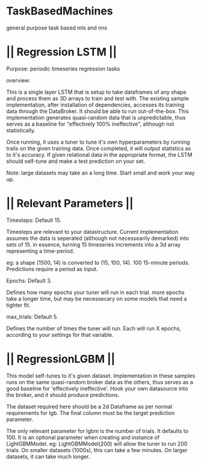 # TaskBasedMachines
general purpose task based mls and nns



|| Regression LSTM  ||
=
 
Purpose: periodic timeseries regression tasks


overview:
 
This is a single layer LSTM that is setup to take dataframes of any shape and process them as 3D arrays to 
train and test with. The existing sample implementation, after installation of dependencies, accesses
its training data through the DataBroker. It should be able to run out-of-the-box. This implementation generates 
quasi-random data that is unpredictable, thus serves as a baseline for "effectively 100% ineffective", although 
not statistically.
 
Once running, it uses a tuner to tune it's own hyperparameters by running trails on the given training data. Once
completed, it will output statistics as to it's accuracy. If given relational data in the appropriate format,
the LSTM should self-tune and make a test prediction on your set.

Note: large datasets may take an a long time. Start small and work your way up.


|| Relevant Parameters ||
=
Timesteps: Default 15.

Timesteps are relevant to your datastructure. Current implementation assumes the data is seperated 
(although not necessearily demarked) into sets of 15. in essence, turning 15 timeseries increments 
into a 3d array representing a time-period. 

eg: a shape (1500, 14) is converted to (15, 100, 14). 100 15-minute periods. Predictions require a period as input.
 
Epochs: Default 3.
 
Defines how many epochs your tuner will run in each trial. more epochs take a longer time, but may be necessecary on
some models that need a tighter fit.

max_trials: Default 5.

Defines the number of times the tuner will run. Each will run X epochs, according to your settings for that variable.


|| RegressionLGBM ||
=
This model self-tunes to it's given dataset. Implementation in these samples runs on the same quasi-random broker data as
the others, thus serves as a good baseline for 'effectively ineffective'. Hook your own datasource into the broker, and it
should produce predictions.

The dataset required here should be a 2d Dataframe as per normal requirements for lgb. The final column must be the target
prediction parameter.

The only relevant parameter for lgbm is the number of trials. It defaults to 100. It is an optional parameter when creating
and instance of LightGBMModel. eg: LightGBMModel(200) will allow the tuner to run 200 trials. On smaller datasets (1000s),
this can take a few minutes. On larger datasets, it can take much longer.
